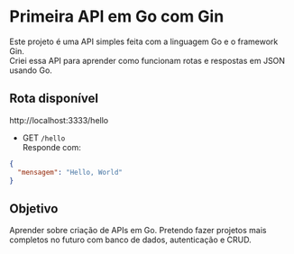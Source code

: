 # Primeira API em Go com Gin

Este projeto é uma API simples feita com a linguagem Go e o framework Gin.  
Criei essa API para aprender como funcionam rotas e respostas em JSON usando Go.

## Rota disponível

http://localhost:3333/hello

- GET `/hello`  
  Responde com:

```json
{
  "mensagem": "Hello, World"
}
```

## Objetivo

Aprender sobre criação de APIs em Go.
Pretendo fazer projetos mais completos no futuro com banco de dados, autenticação e CRUD.